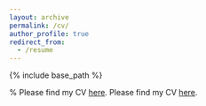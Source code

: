 ```yaml
---
layout: archive
permalink: /cv/
author_profile: true
redirect_from:
  - /resume
---
```


{% include base_path %}

% Please find my CV [here](https://www.dropbox.com/s/1qvr1talarc8rhr/Hong_CV_230412.pdf?raw=1). 
Please find my CV [here](https://www.dropbox.com/scl/fi/dol042gvl8nebdu1w5rhu/Hong_CV.pdf?rlkey=utezqkzj0ql2sp15qzgsewzyu&raw=1).
